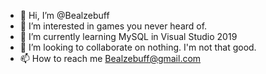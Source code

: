 - 👋 Hi, I’m @Bealzebuff
- 👀 I’m interested in games you never heard of.
- 🌱 I’m currently learning MySQL in Visual Studio 2019
- 💞️ I’m looking to collaborate on nothing. I'm not that good.
- 📫 How to reach me Bealzebuff@gmail.com
